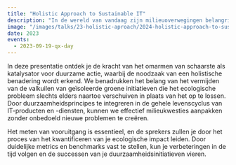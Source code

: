 ```yaml
---
title: "Holistic Approach to Sustainable IT"
description: "In de wereld van vandaag zijn milieuoverwegingen belangrijker dan ooit, en de IT-industrie moet duurzame praktijken prioriteit geven. Mark van der Walle en Emiel Kwakkel zullen de urgentie van het aannemen van duurzame praktijken in IT belichten. Hun presentatie heeft als doel de noodzaak voor verandering te benadrukken en de basis te leggen voor een groenere en meer verantwoorde toekomst."
image: "/images/talks/23-holistic-aproach/2024-holistic-approach-to-sustainable-it.jpg"
date: 2023
events:
  - 2023-09-19-qx-day
---
```


In deze presentatie ontdek je de kracht van het omarmen van schaarste als katalysator voor duurzame actie, waarbij de noodzaak van een holistische benadering wordt erkend. We benadrukken het belang van het vermijden van de valkuilen van geïsoleerde groene initiatieven die het ecologische probleem slechts elders naartoe verschuiven in plaats van het op te lossen. Door duurzaamheidsprincipes te integreren in de gehele levenscyclus van IT-producten en -diensten, kunnen we effectief milieukwesties aanpakken zonder onbedoeld nieuwe problemen te creëren.

Het meten van vooruitgang is essentieel, en de sprekers zullen je door het proces van het kwantificeren van je ecologische impact leiden. Door duidelijke metrics en benchmarks vast te stellen, kun je verbeteringen in de tijd volgen en de successen van je duurzaamheidsinitiatieven vieren.
